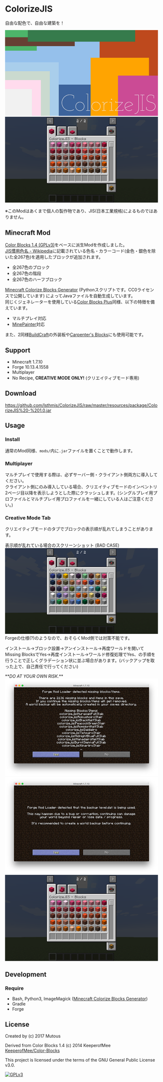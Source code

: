 # ColorizeJIS

自由な配色で、自由な建築を！

![ColorizeJIS](resources/images/logo.jpg)  
![Color Blocks Plus](resources/images/screenshot.png)

※このModはあくまで個人の製作物であり、JIS(日本工業規格)によるものではありません。


## Minecraft Mod

[Color Blocks 1.4 (GPLv3)](https://github.com/KeeperofMee/Color-Blocks)をベースに派生Modを作成しました。  
[JIS慣用色名 - Wikipedia](https://ja.wikipedia.org/wiki/JIS%E6%85%A3%E7%94%A8%E8%89%B2%E5%90%8D)に記載されている色名・カラーコード(金色・銀色を除いた全267色)を適用したブロックが追加されます。

- 全267色のブロック
- 全267色の階段
- 全267色のハーフブロック

[Minecraft Colorize Blocks Generator](https://github.com/Isthmis/Minecraft-Colorize-Blocks-Generator) (Pythonスクリプトです。CC0ライセンスで公開しています) によってJavaファイルを自動生成しています。  
同じくジェネレーターを使用している[Color Blocks Plus](https://github.com/Isthmis/Color-Blocks-Plus)同様、以下の特徴を備えています。

- マルチプレイ対応
- [MinePainter](http://www.minecraftforum.net/forums/mapping-and-modding/minecraft-mods/1288124-0-2-6-mine-painter-simple-sculpture-and-pixel-art)対応

また、2同様[BuildCraft](http://www.mod-buildcraft.com)の外装板や[Carpenter's Blocks](http://www.carpentersblocks.com)にも使用可能です。  


## Support

- Minecraft 1.7.10
- Forge 10.13.4.1558
- Multiplayer
- No Recipe, **CREATIVE MODE ONLY!** (クリエイティブモード専用)


## Download

<https://github.com/Isthmis/ColorizeJIS/raw/master/resources/package/ColorizeJIS%20-%201.0.jar>


## Usage

### Install
通常のMod同様、`mods/`内に`.jar`ファイルを置くことで動作します。

### Multiplayer
マルチプレイで使用する際は、必ずサーバー側・クライアント側両方に導入してください。  
クライアント側にのみ導入している場合、クリエイティブモードのインベントリ2ページ目以降を表示しようとした際にクラッシュします。(シングルプレイ用プロファイルとマルチプレイ用プロファイルを一緒にしている人はご注意ください。)

### Creative Mode Tab
クリエイティブモードのタブでブロックの表示順が乱れてしまうことがあります。

表示順が乱れている場合のスクリーンショット (BAD CASE)  
![bad case](resources/images/badcase.png)  
Forgeの仕様(?)のようなので、おそらくMod側では対策不能です。

インストール→ブロック設置→アンインストール→再度ワールドを開いてMissing BlocksでYes→再度インストール→ワールド修復処理でYes、の手順を行うことで正しくグラデーション状に並ぶ場合があります。(バックアップを取った上で、自己責任で行ってください)

\*\**DO AT YOUR OWN RISK.*\*\*  
![missing blocks](resources/images/missing-blocks.jpg)  
![repair world](resources/images/repair-world.jpg)  
![sorted](resources/images/screenshot.png)


## Development

### Require
- Bash, Python3, ImageMagick ([Minecraft Colorize Blocks Generator](https://github.com/Isthmis/Minecraft-Colorize-Blocks-Generator))
- Gradle
- Forge


## License

Created by (c) 2017 Mutous

Derived from Color Blocks 1.4 (c) 2014 KeeperofMee  
[KeeperofMee/Color-Blocks](https://github.com/KeeperofMee/Color-Blocks)

This project is licensed under the terms of the GNU General Public License v3.0.

<a href="https://www.gnu.org/licenses/gpl-3.0.html"><img src="https://upload.wikimedia.org/wikipedia/commons/9/93/GPLv3_Logo.svg" alt="GPLv3" width="120" height="60"></a>

